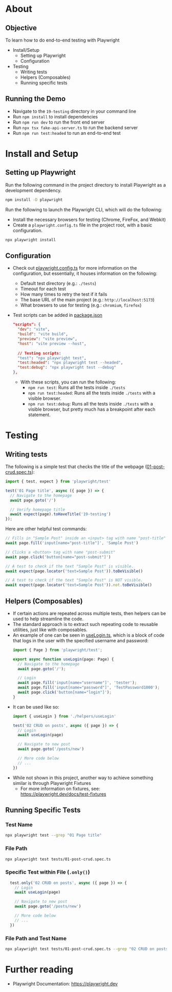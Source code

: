 # About
## Objective
To learn how to do end-to-end testing with Playwright
- Install/Setup
  - Setting up Playwright
  - Configuration
- Testing
  - Writing tests
  - Helpers (Composables)
  - Running specific tests

## Running the Demo
- Navigate to the `19-testing` directory in your command line
- Run `npm install` to install dependencies
- Run `npm run dev` to run the front end server
- Run `npx tsx fake-api-server.ts` to run the backend server
- Run `npm run test:headed` to run an end-to-end test

# Install and Setup
## Setting up Playwright
Run the following command in the project directory to install Playwright as a development dependency.
```bash
npm install -D playwright
```

Run the following to launch the Playwright CLI, which will do the following:
- Install the necessary browsers for testing (Chrome, FireFox, and Webkit)
- Create a `playwright.config.ts` file in the project root, with a basic configuration.
```bash
npx playwright install
```

## Configuration
- Check out [playwright.config.ts](./playwright.config.ts) for more information on the configuration, but essentially, it houses information on the following:
  - Default test directory (e.g.: `./tests`)
  - Timeout for each test
  - How many times to retry the test if it fails
  - The base URL of the main project (e.g.: `http://localhost:5173`)
  - What browsers to use for testing (e.g.: `chromium`, `firefox`)

- Test scripts can be added in [package.json](./package.json)
  ```json
  "scripts": {
    "dev": "vite",
    "build": "vite build",
    "preview": "vite preview",
    "host": "vite preview --host",
    
    // Testing scripts:
    "test": "npx playwright test",
    "test:headed": "npx playwright test --headed",
    "test:debug": "npx playwright test --debug"
  },
  ```
  - With these scripts, you can run the following:
    - `npm run test`: Runs all the tests inside `./tests`
    - `npm run test:headed`: Runs all the tests inside `./tests` with a visible browser.
    - `npm run test:debug`: Runs all the tests inside `./tests` with a visible browser, but pretty much has a breakpoint after each statement.

# Testing
## Writing tests
The following is a simple test that checks the title of the webpage ([01-post-crud.spec.ts](./tests/01-post-crud.spec.ts)):

  ```javascript
  import { test, expect } from 'playwright/test'

  test('01 Page title', async ({ page }) => {
    // Navigate to the homepage
    await page.goto('/')

    // Verify homepage title
    await expect(page).toHaveTitle('19-testing')
  });
  ```

Here are other helpful test commands:
  ```javascript
  // Fills in "Sample Post" inside an <input> tag with name "post-title"
  await page.fill('input[name="post-title"]', 'Sample Post')

  // Clicks a <button> tag with name "post-submit"
  await page.click('button[name="post-submit"]')

  // A test to check if the text "Sample Post" is visible.
  await expect(page.locator('text=Sample Post')).toBeVisible()

  // A test to check if the text "Sample Post" is NOT visible.
  await expect(page.locator('text=Sample Post')).not.toBeVisible()
  ```

## Helpers (Composables)
- If certain actions are repeated across multiple tests, then helpers can be used to help streamline the code.
- The standard approach is to extract such repeating code to reusable utilities, just like with composables.
- An example of one can be seen in [useLogin.ts](./tests/helpers/useLogin.ts), which is a block of code that logs in the user with the specified username and password:
  ```javascript
  import { Page } from 'playwright/test';

  export async function useLogin(page: Page) {
    // Navigate to the homepage
    await page.goto('/');

    // Login
    await page.fill('input[name="username"]', 'tester');
    await page.fill('input[name="password"]', 'TestPassword1000');
    await page.click('button[name="login"]');
  }
  ```
- It can be used like so:
  ```javascript
  import { useLogin } from './helpers/useLogin'

  test('02 CRUD on posts', async ({ page }) => {
    // Login
    await useLogin(page)

    // Navigate to new post
    await page.goto('/posts/new')

    // More code below
    // ...
  })
  ```
- While not shown in this project, another way to achieve something similar is through Playwright Fixtures
  - For more information on fixtures, see: https://playwright.dev/docs/test-fixtures

## Running Specific Tests
### Test Name
```bash
npx playwright test --grep "01 Page title"
```

### File Path
```bash
npx playwright test tests/01-post-crud.spec.ts
```

### Specific Test within File (`.only()`)
```javascript
  test.only('02 CRUD on posts', async ({ page }) => {
    // Login
    await useLogin(page)

    // Navigate to new post
    await page.goto('/posts/new')

    // More code below
    // ...
  })
```

### File Path and Test Name
```bash
npx playwright test tests/01-post-crud.spec.ts --grep "02 CRUD on posts"
```

# Further reading
- Playwright Documentation: https://playwright.dev
